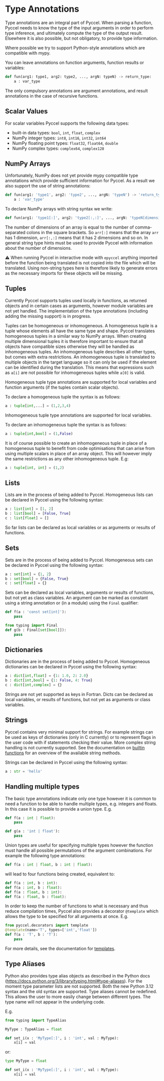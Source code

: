 # Type Annotations

Type annotations are an integral part of Pyccel. When parsing a function, Pyccel needs to know the type of the input arguments in order to perform type inference, and ultimately compute the type of the output result. Elsewhere it is also possible, but not obligatory, to provide type information.

Where possible we try to support Python-style annotations which are compatible with mypy.

You can leave annotations on function arguments, function results or variables:
```python
def fun(arg1: type1, arg2: type2, ..., argN: typeN) -> return_type:
    a : var_type
```

The only compulsory annotations are argument annotations, and result annotations in the case of recursive functions.

## Scalar Values

For scalar variables Pyccel supports the following data types:

-   built-in data types: `bool`, `int`, `float`, `complex`
-   NumPy integer types: `int8`, `int16`, `int32`, `int64`
-   NumPy floating point types: `float32`, `float64`, `double`
-   NumPy complex types: `complex64`, `complex128`

## NumPy Arrays

Unfortunately, NumPy does not yet provide mypy compatible type annotations which provide sufficient information for Pyccel. As a result we also support the use of string annotations:
```python
def fun(arg1: 'type1', arg2: 'type2', ..., argN: 'typeN') -> 'return_type':
    a : 'var_type'
```

To declare NumPy arrays with string syntax we write:
```python
def fun(arg1: 'type1[:]', arg2: 'type2[:,:]', ..., argN: 'typeN[dimensions]'):
```
The number of dimensions of an array is equal to the number of comma-separated colons in the square brackets.
So `arr[:]` means that the array `arr` has 1 dimension, `arr[:,:]` means that it has 2 dimensions and so on.
In general string type hints must be used to provide Pyccel with information about the number of dimensions.

:warning: When running Pyccel in interactive mode with `epyccel` anything imported before the function being translated is not copied into the file which will be translated. Using non-string types here is therefore likely to generate errors as the necessary imports for these objects will be missing.

## Tuples

Currently Pyccel supports tuples used locally in functions, as returned objects and in certain cases as arguments, however module variables are not yet handled. The implementation of the type annotations (including adding the missing support) is in progress.

Tuples can be homogeneous or inhomogeneous. A homogeneous tuple is a tuple whose elements all have the same type and shape. Pyccel translates homogeneous tuples in a similar way to NumPy arrays. When creating multiple dimensional tuples it is therefore important to ensure that all objects have compatible sizes otherwise they will be handled as inhomogeneous tuples. An inhomogeneous tuple describes all other types, but comes with extra restrictions. An inhomogeneous tuple is translated to multiple objects in the target language so it can only be used if the element can be identified during the translation. This means that expressions such as `a[i]` are not possible for inhomogeneous tuples while `a[0]` is valid.

Homogeneous tuple type annotations are supported for local variables and function arguments (if the tuples contain scalar objects).

To declare a homogeneous tuple the syntax is as follows:
```python
a : tuple[int,...] = (1,2,3,4)
```

Inhomogeneous tuple type annotations are supported for local variables.

To declare an inhomogeneous tuple the syntax is as follows:
```python
a : tuple[int,bool] = (1,False)
```

It is of course possible to create an inhomogeneous tuple in place of a homogeneous tuple to benefit from code optimisations that can arise from using multiple scalars in place of an array object. This will however imply the same restrictions as any other inhomogeneous tuple. E.g:
```python
a : tuple[int, int] = (1,2)
```

## Lists

Lists are in the process of being added to Pyccel. Homogeneous lists can be declared in Pyccel using the following syntax:
```python
a : list[int] = [1, 2]
b : list[bool] = [False, True]
c : list[float] = []
```
So far lists can be declared as local variables or as arguments or results of functions.

## Sets

Sets are in the process of being added to Pyccel. Homogeneous sets can be declared in Pyccel using the following syntax:
```python
a : set[int] = {1, 2}
b : set[bool] = {False, True}
c : set[float] = {}
```
Sets can be declared as local variables, arguments or results of functions, but not yet as class variables. An argument can be marked as constant using a string annotation or (in a module) using the `Final` qualifier:
```python
def f(a : 'const set[int]'):
    pass

from typing import Final
def g(b : Final[set[bool]]):
    pass
```

## Dictionaries

Dictionaries are in the process of being added to Pyccel.
Homogeneous dictionaries can be declared in Pyccel using the following syntax:
```python
a : dict[int,float] = {1: 1.0, 2: 2.0}
b : dict[int,bool] = {1: False, 4: True}
c : dict[int,complex] = {}
```
Strings are not yet supported as keys in Fortran.
Dicts can be declared as local variables, or results of functions, but not yet as arguments or class variables.

## Strings

Pyccel contains very minimal support for strings. For example strings can be used as keys of dictionaries (only in C currently) or to represent flags in the user code with if statements checking their value. More complex string handling is not currently supported. See the documentation on [builtin functions](./builtin-functions.md) for an overview of the available string methods.

Strings can be declared in Pyccel using the following syntax:
```python
a : str = 'hello'
```

## Handling multiple types

The basic type annotations indicate only one type however it is common to need a function to be able to handle multiple types, e.g. integers and floats. In this case it is possible to provide a union type.
E.g.
```python
def f(a : int | float):
    pass

def g(a : 'int | float'):
    pass
```

Union types are useful for specifying multiple types however the function must handle all possible permutations of the argument combinations. For example the following type annotations:
```python
def f(a : int | float, b : int | float):
```
will lead to four functions being created, equivalent to:
```python
def f(a : int, b : int):
def f(a : int, b : float):
def f(a : float, b : int):
def f(a : float, b : float):
```

In order to keep the number of functions to what is necessary and thus reduce compilation times, Pyccel also provides a decorator `@template` which allows the type to be specified for all arguments at once.
E.g.
```python
from pyccel.decorators import template
@template(name='T', types=['int','float'])
def f(a : 'T', b : 'T'):
    pass
```

For more details, see the documentation for [templates](./templates.md).

## Type Aliases

Python also provides type alias objects as described in the Python docs (<https://docs.python.org/3/library/typing.html#type-aliases>). For the moment type parameter lists are not supported. Both the new Python 3.12 syntax and the old syntax are supported. Type aliases cannot be redefined. This allows the user to more easily change between different types. The type name will not appear in the underlying code.

E.g.
```python
from typing import TypeAlias

MyType : TypeAlias = float

def set_i(x : 'MyType[:]', i : 'int', val : MyType):
    x[i] = val
```

or:
```python
type MyType = float

def set_i(x : 'MyType[:]', i : 'int', val : MyType):
    x[i] = val
```
